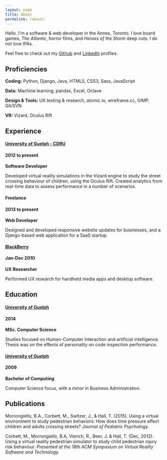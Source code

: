 ```yaml
---
layout: page
title: About
permalink: /about/
---
```

Hello. I'm a software & web developer in the Annex, Toronto. I love board games, *The Atlantic*, horror films, and *Heroes of the Storm* deep cuts. I do not love IPAs.

Feel free to check out my [Github](https://github.com/tommyhall) and [LinkedIn](https://www.linkedin.com/in/tom-hall-55087288) profiles.

<h2 class="p-t-10">Proficiencies</h2>
<div class="resume-content">
<p><strong>Coding:</strong> Python, Django, Java, HTML5, CSS3, Sass, JavaScript</p>
<p><strong>Data:</strong> Machine learning, pandas, Excel, Octave</p>
<p><strong>Design & Tools:</strong> UX testing & research, atomic.io, wireframe.cc, GIMP, Git/SVN</p>
<p><strong>VR:</strong> Vizard, Oculus Rift</p>
</div>

## Experience
<div class="resume-content">
<h4 class="resume-title align-left"><a href="https://cdru.psychology.uoguelph.ca/cdru">University of Guelph - CDRU</a></h4> 
<h4 class="align-right">2012 to present</h4>
<div class="clearfix"></div>
<strong>Software Developer</strong>
<p>Developed virtual reality simulations in the Vizard engine to study the street crossing behaviour of children, using the Oculus Rift. Created analytics from real-time data to assess performance in a number of scenarios.</p>
<h4 class="resume-title align-left">Freelance</h4>
<h4 class="align-right">2013 to present</h4>
<div class="clearfix"></div>
<strong>Web Developer</strong>
<p>Designed and developed responsive website updates for businesses, and a Django-based web application for a SaaS startup.</p>
<h4 class="resume-title align-left"><a href="http://ca.blackberry.com/home.html">BlackBerry</a></h4>
<h4 class="align-right">Jan-Dec 2010</h4>
<div class="clearfix"></div>
<strong>UX Researcher</strong>
<p>Performed UX research for handheld media apps and desktop software.</p>
</div>

## Education
<div class="resume-content">
<h4 class="resume-title align-left"><a href="https://www.uoguelph.ca/">University of Guelph</a></h4>
<h4 class="align-right">2014</h4>
<div class="clearfix"></div>
<strong>MSc. Computer Science</strong>
<p>Studies focused on Human-Computer Interaction and artificial intelligence. Thesis was on the effects of personality on code inspection performance.</p>
<h4 class="resume-title align-left"><a href="https://www.uoguelph.ca/">University of Guelph</a></h4>
<h4 class="align-right">2009</h4>
<div class="clearfix"></div>
<strong>Bachelor of Computing</strong>
<p>Computer Science focus, with a minor in Business Administration.</p>
</div>

## Publications
<div class="resume-content">
<p>Morrongiello, B.A., Corbett, M., Switzer, J., & Hall, T. (2015). Using a virtual environment to study pedestrian behaviors: How does time pressure affect children and adults crossing streets? <em>Journal of Pediatric Psychology.</em></p>
<p>Corbett, M., Morrongiello, B.A, Vierich, R., Beer, J. & Hall, T. (Dec, 2012). Using a virtual reality pedestrian simulator to study child pedestrian injury risk behaviour. <em>Presented at the 18th ACM Symposium on Virtual Reality Software and Technology.</em></p>
</div>
